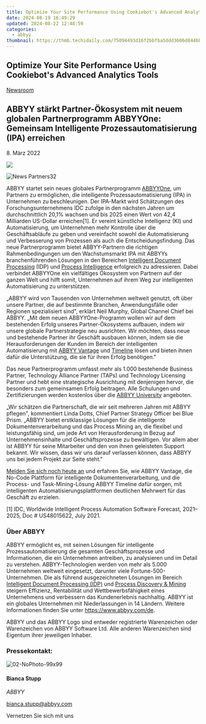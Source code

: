 ```yaml
---
title: Optimize Your Site Performance Using Cookiebot's Advanced Analytics Tools
date: 2024-08-19 16:49:29
updated: 2024-08-22 12:48:59
categories:
  - abbyy
thumbnail: https://thmb.techidaily.com/75094493d16f2bbfba5ddd3606d844bb40194fe955c3651a5dce9049b56d6392.jpg
---
```


## Optimize Your Site Performance Using Cookiebot's Advanced Analytics Tools

[Newsroom](https://tools.techidaily.com/abbyy/products/)

## ABBYY stärkt Partner-Ökosystem mit neuem globalen Partnerprogramm ABBYYOne: Gemeinsam Intelligente Prozessautomatisierung (IPA) erreichen

8\. März 2022

![](https://content.abbyy.com/-/media/project/abbyy/abbyy/branchtemplates/shutterstock_1272462163_1296-x-729.jpg?h=729&iar=0&w=1296)

![News Partners32](https://static4.abbyy.com/abbyycommedia/33882/news-partners32.jpg) 

ABBYY startet sein neues globales Partnerprogramm [ABBYYOne](https://tools.techidaily.com/abbyy/products/), um Partnern zu ermöglichen, die intelligente Prozessautomatisierung (IPA) in Unternehmen zu beschleunigen. Der IPA-Markt wird Schätzungen des Forschungsunternehmens IDC zufolge in den nächsten Jahren um durchschnittlich 20,1% wachsen und bis 2025 einen Wert von 42,4 Milliarden US-Dollar erreichen\[1\]. Er vereint künstliche Intelligenz (KI) und Automatisierung, um Unternehmen mehr Kontrolle über die Geschäftsabläufe zu geben und vereinfacht sowohl die Automatisierung und Verbesserung von Prozessen als auch die Entscheidungsfindung. Das neue Partnerprogramm bietet ABBYY-Partnern die richtigen Rahmenbedingungen um den Wachstumsmarkt IPA mit ABBYYs branchenführenden Lösungen in den Bereichen [Intelligent Document Processing](https://tools.techidaily.com/abbyy/products/) (IDP) und [Process Intelligence](https://tools.techidaily.com/abbyy/products/) erfolgreich zu adressieren. Dabei verbindet ABBYYOne ein vielfältiges Ökosystem von Partnern auf der ganzen Welt und hilft somit, Unternehmen auf ihrem Weg zur intelligenten Automatisierung zu unterstützen.

„ABBYY wird von Tausenden von Unternehmen weltweit genutzt, oft über unsere Partner, die auf bestimmte Branchen, Anwendungsfälle oder Regionen spezialisiert sind", erklärt Neil Murphy, Global Channel Chief bei ABBYY. „Mit dem neuen ABBYYOne-Programm wollen wir auf dem bestehenden Erfolg unseres Partner-Ökosystems aufbauen, indem wir unsere globale Partnerstrategie neu ausrichten. Wir möchten, dass neue und bestehende Partner ihr Geschäft ausbauen können, indem sie die Herausforderungen der Kunden im Bereich der intelligenten Automatisierung mit [ABBYY Vantage](https://tools.techidaily.com/abbyy/products/) und [Timeline](https://tools.techidaily.com/abbyy/products/) lösen und bieten ihnen dafür die Unterstützung, die sie für ihren Erfolg benötigen." 

Das neue Partnerprogramm umfasst mehr als 1.000 bestehende Business Partner, Technology Alliance Partner (TAPs) und Technology Licensing Partner und hebt eine strategische Ausrichtung mit denjenigen hervor, die besonders zum gemeinsamen Erfolg beitragen. Alle Schulungen und Zertifizierungen werden kostenlos über die [ABBYY University](https://tools.techidaily.com/abbyy/products/) angeboten.

„Wir schätzen die Partnerschaft, die wir seit mehreren Jahren mit ABBYY pflegen", kommentiert Linda Dotts, Chief Partner Strategy Officer bei Blue Prism. „ABBYY bietet erstklassige Lösungen für die intelligente Dokumentenverarbeitung und das Process Mining an, die flexibel und leistungsfähig sind, um jede Art von Herausforderung in Bezug auf Unternehmensinhalte und Geschäftsprozesse zu bewältigen. Vor allem aber ist ABBYY für seine Mitarbeiter und den von ihnen geleisteten Support bekannt. Wir wissen, dass wir uns darauf verlassen können, dass ABBYY uns bei jedem Projekt zur Seite steht."

[Melden Sie sich noch heute an](https://tools.techidaily.com/abbyy/products/) und erfahren Sie, wie ABBYY Vantage, die No-Code Plattform für intelligente Dokumentenverarbeitung, und die Process- und Task-Mining-Lösung ABBYY Timeline dafür sorgen, mit intelligenten Automatisierungsplattformen deutlichen Mehrwert für das Geschäft zu erzielen.

\[1\] IDC, Worldwide Intelligent Process Automation Software Forecast, 2021–2025, Doc # US48015622, July 2021.

### Über ABBYY

ABBYY ermöglicht es, mit seinen Lösungen für intelligente Prozessautomatisierung die gesamten Geschäftsprozesse und Informationen, die ein Unternehmen antreiben, zu analysieren und im Detail zu verstehen. ABBYY-Technologien werden von mehr als 5.000 Unternehmen weltweit eingesetzt, darunter viele Fortune-500-Unternehmen. Die als führend ausgezeichneten Lösungen im Bereich [Intelligent Document Processing (IDP)](https://tools.techidaily.com/abbyy/products/) und [Process Discovery & Mining](https://tools.techidaily.com/abbyy/products/) steigern Effizienz, Rentabilität und Wettbewerbsfähigkeit eines Unternehmens und verbessern das Kundenerlebnis nachhaltig. ABBYY ist ein globales Unternehmen mit Niederlassungen in 14 Ländern. Weitere Informationen finden Sie unter <https://www.abbyy.com/de>.

ABBYY und das ABBYY Logo sind entweder registrierte Warenzeichen oder Warenzeichen von ABBYY Software Ltd. Alle anderen Warenzeichen sind Eigentum ihrer jeweiligen Inhaber.

### Pressekontakt:

![02-NoPhoto-99x99](https://static1.abbyy.com/abbyycommedia/25632/02-nophoto-99x99.png)

#### Bianca Stupp

_ABBYY_

[bianca.stupp@abbyy.com](https://tools.techidaily.com/abbyy/products/)

Vernetzen Sie sich mit uns

<ins class="adsbygoogle"
     style="display:block"
     data-ad-format="autorelaxed"
     data-ad-client="ca-pub-7571918770474297"
     data-ad-slot="1223367746"></ins>



<ins class="adsbygoogle"
     style="display:block"
     data-ad-client="ca-pub-7571918770474297"
     data-ad-slot="8358498916"
     data-ad-format="auto"
     data-full-width-responsive="true"></ins>
